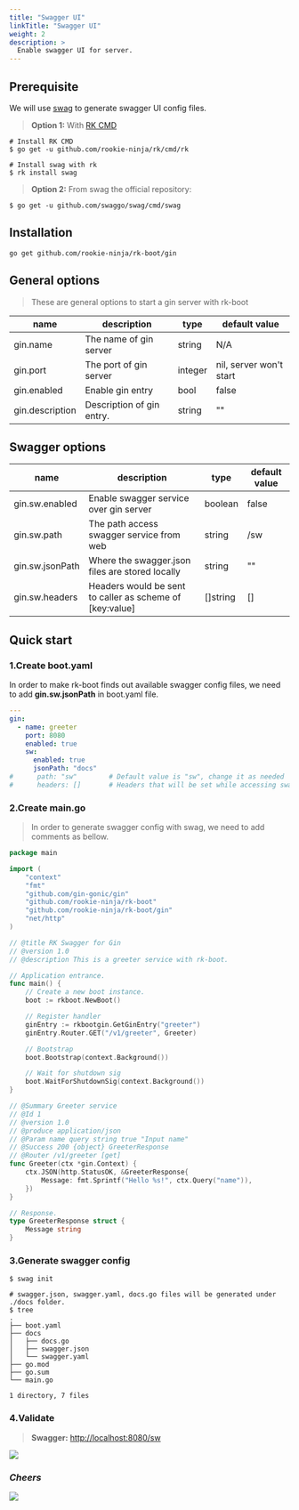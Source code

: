 ```yaml
---
title: "Swagger UI"
linkTitle: "Swagger UI"
weight: 2
description: >
  Enable swagger UI for server.
---
```


## Prerequisite
We will use [swag](https://github.com/swaggo/swag) to generate swagger UI config files.

> **Option 1:** With [RK CMD](https://github.com/rookie-ninja/rk)
```shell script
# Install RK CMD
$ go get -u github.com/rookie-ninja/rk/cmd/rk

# Install swag with rk
$ rk install swag
```

> **Option 2:** From swag the official repository:
```shell script
$ go get -u github.com/swaggo/swag/cmd/swag
```

## Installation
```shell script
go get github.com/rookie-ninja/rk-boot/gin
```


## General options
> These are general options to start a gin server with rk-boot

| name | description | type | default value |
| ------ | ------ | ------ | ------ |
| gin.name | The name of gin server | string | N/A |
| gin.port | The port of gin server | integer | nil, server won't start |
| gin.enabled | Enable gin entry | bool | false |
| gin.description | Description of gin entry. | string | "" |

## Swagger options
| name | description | type | default value |
| ------ | ------ | ------ | ------ |
| gin.sw.enabled | Enable swagger service over gin server | boolean | false |
| gin.sw.path | The path access swagger service from web | string | /sw |
| gin.sw.jsonPath | Where the swagger.json files are stored locally | string | "" |
| gin.sw.headers | Headers would be sent to caller as scheme of [key:value] | []string | [] |

## Quick start
### 1.Create boot.yaml
In order to make rk-boot finds out available swagger config files, we need to add **gin.sw.jsonPath** in boot.yaml file.
```yaml
---
gin:
  - name: greeter
    port: 8080
    enabled: true
    sw:
      enabled: true
      jsonPath: "docs"
#      path: "sw"        # Default value is "sw", change it as needed
#      headers: []       # Headers that will be set while accessing swagger UI main page.
```

### 2.Create main.go
> In order to generate swagger config with swag, we need to add comments as bellow.

```go
package main

import (
	"context"
	"fmt"
	"github.com/gin-gonic/gin"
	"github.com/rookie-ninja/rk-boot"
	"github.com/rookie-ninja/rk-boot/gin"
	"net/http"
)

// @title RK Swagger for Gin
// @version 1.0
// @description This is a greeter service with rk-boot.

// Application entrance.
func main() {
	// Create a new boot instance.
	boot := rkboot.NewBoot()

	// Register handler
	ginEntry := rkbootgin.GetGinEntry("greeter")
	ginEntry.Router.GET("/v1/greeter", Greeter)

	// Bootstrap
	boot.Bootstrap(context.Background())

	// Wait for shutdown sig
	boot.WaitForShutdownSig(context.Background())
}

// @Summary Greeter service
// @Id 1
// @version 1.0
// @produce application/json
// @Param name query string true "Input name"
// @Success 200 {object} GreeterResponse
// @Router /v1/greeter [get]
func Greeter(ctx *gin.Context) {
	ctx.JSON(http.StatusOK, &GreeterResponse{
		Message: fmt.Sprintf("Hello %s!", ctx.Query("name")),
	})
}

// Response.
type GreeterResponse struct {
	Message string
}
```

### 3.Generate swagger config
```shell script
$ swag init

# swagger.json, swagger.yaml, docs.go files will be generated under ./docs folder.
$ tree
.
├── boot.yaml
├── docs
│   ├── docs.go
│   ├── swagger.json
│   └── swagger.yaml
├── go.mod
├── go.sum
└── main.go

1 directory, 7 files
```

### 4.Validate
> **Swagger:** [http://localhost:8080/sw](http://localhost:8080/sw)

![](/bootstrapper/getting-started/gin-golang/gin-sw-api.png)

### _**Cheers**_
![](/bootstrapper/user-guide/cheers.png)